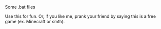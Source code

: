 Some .bat files

Use this for fun. Or, if you like me, prank your friend by saying this is a free game (ex. Minecraft or smth).

